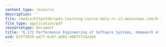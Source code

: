 ```yaml
---
content_type: resource
description: ''
file: /media/https%3A/open-learning-course-data-rc.s3.amazonaws.com/6-172-performance-engineering-of-software-systems-fall-2018/b2ff5659ae776c6fa6834967f73a2ab4_MIT6_172F18hw4.pdf
file_type: application/pdf
resourcetype: Document
title: '6.172 Performance Engineering of Software Systems, Homework 4: Reducer Hyperobjects'
uid: b2ff5659-ae77-6c6f-a683-4967f73a2ab4
---
```

